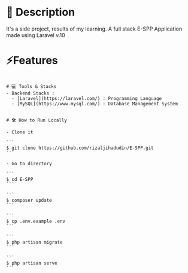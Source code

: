 # 📑 Description

It's a side project, results of my learning. A full stack E-SPP Application made using Laravel v.10

# ⚡Features

~~~~~~~~~~~ Is Under Development ~~~~~~~~~~~~

# 💻 Tools & Stacks
- Backend Stacks :
  - [Laravel](https://laravel.com/) : Programming Language
  - [MySQL](https://www.mysql.com/) : Database Management System
  

# 🛠️ How to Run Locally

- Clone it

```
$ git clone https://github.com/rizaljihadudin/E-SPP.git
```

- Go to directory

```
$ cd E-SPP
```

```
$ composer update
```

```
$ cp .env.example .env
```

```
$ php artisan migrate
```

```
$ php artisan serve
```


